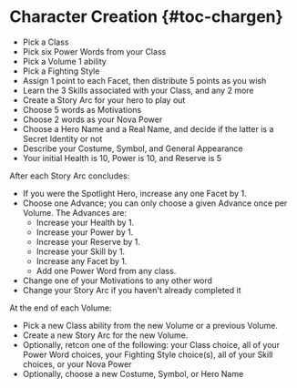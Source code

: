 # Character Creation {#toc-chargen}

- Pick a Class
- Pick six Power Words from your Class
- Pick a Volume 1 ability
- Pick a Fighting Style
- Assign 1 point to each Facet, then distribute 5 points as you wish
- Learn the 3 Skills associated with your Class, and any 2 more
- Create a Story Arc for your hero to play out
- Choose 5 words as Motivations
- Choose 2 words as your Nova Power
- Choose a Hero Name and a Real Name, and decide if the latter is a Secret Identity or not
- Describe your Costume, Symbol, and General Appearance
- Your initial Health is 10, Power is 10, and Reserve is 5

After each Story Arc concludes:

- If you were the Spotlight Hero, increase any one Facet by 1.
- Choose one Advance; you can only choose a given Advance once per Volume. The Advances are:
  - Increase your Health by 1.
  - Increase your Power by 1.
  - Increase your Reserve by 1.
  - Increase your Skill by 1.
  - Increase any Facet by 1.
  - Add one Power Word from any class.
- Change one of your Motivations to any other word
- Change your Story Arc if you haven't already completed it

At the end of each Volume:

- Pick a new Class ability from the new Volume or a previous Volume.
- Create a new Story Arc for the new Volume.
- Optionally, retcon one of the following: your Class choice, all of your Power Word choices, your Fighting Style choice(s), all of your Skill choices, or your Nova Power
- Optionally, choose a new Costume, Symbol, or Hero Name

